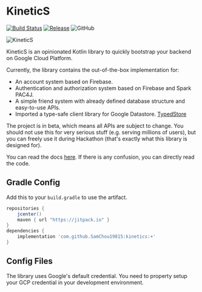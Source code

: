 # KineticS

[![Build Status](https://travis-ci.com/SamChou19815/kinetics.svg?branch=master)](https://travis-ci.com/SamChou19815/kinetics)
[![Release](https://jitpack.io/v/SamChou19815/kinetics.svg)](https://jitpack.io/#SamChou19815/kinetics)
![GitHub](https://img.shields.io/github/license/SamChou19815/kinetics.svg)

![KineticS](https://developersam.com/assets/app-icons/kinetics.png)

KineticS is an opinionated Kotlin library to quickly bootstrap your backend on Google Cloud
Platform.

Currently, the library contains the out-of-the-box implementation for:

- An account system based on Firebase.
- Authentication and authorization system based on Firebase and Spark PAC4J.
- A simple friend system with already defined database structure and easy-to-use APIs.
- Imported a type-safe client library for Google Datastore. [TypedStore](https://github.com/SamChou19815/typed-store)

The project is in beta, which means all APIs are subject to change. You should not use this for very
serious stuff (e.g. serving millions of users), but you can freely use it during Hackathon (that's
exactly what this library is designed for).

You can read the docs [here](https://docs.developersam.com/kinetics/). If there is any confusion, 
you can directly read the code.

## Gradle Config

Add this to your `build.gradle` to use the artifact.

```groovy
repositories {
    jcenter()
    maven { url "https://jitpack.io" }
}
dependencies {
    implementation 'com.github.SamChou19815:kinetics:+'
}
```

## Config Files

The library uses Google's default credential. You need to property setup your GCP credential in
your development environment.

